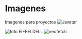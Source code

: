 # Imagenes
 Imagenes  para proyectos
![Javatar](https://user-images.githubusercontent.com/79823316/199960376-f210314b-b4e8-4873-9007-86fdd9d209e5.png)

![Info EIFFELDELL](https://user-images.githubusercontent.com/79823316/199964045-9828c4b1-75e5-478f-a89c-74ef0ceaafdd.png)
![neofetch](https://user-images.githubusercontent.com/79823316/199965761-94dcc364-7200-42c2-a79d-71abc1f0e5f0.png)
